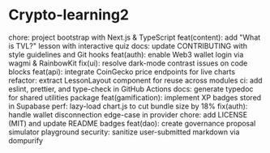 # Crypto-learning2
chore: project bootstrap with Next.js & TypeScript
feat(content): add "What is TVL?" lesson with interactive quiz
docs: update CONTRIBUTING with style guidelines and Git hooks
feat(auth): enable Web3 wallet login via wagmi & RainbowKit
fix(ui): resolve dark-mode contrast issues on code blocks
feat(api): integrate CoinGecko price endpoints for live charts
refactor: extract LessonLayout component for reuse across modules
ci: add eslint, prettier, and type-check in GitHub Actions
docs: generate typedoc for shared utilities package
feat(gamification): implement XP badges stored in Supabase
perf: lazy-load chart.js to cut bundle size by 18%
fix(auth): handle wallet disconnection edge-case in provider
chore: add LICENSE (MIT) and update README badges
feat(dao): create governance proposal simulator playground
security: sanitize user-submitted markdown via dompurify
